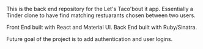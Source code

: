 This is the back end repository for the Let's Taco'bout it app. Essentially a Tinder clone to have find matching restuarants chosen between two users.

Front End built with React and Material UI. Back End built with Ruby/Sinatra.

Future goal of the project is to add authentication and user logins.
